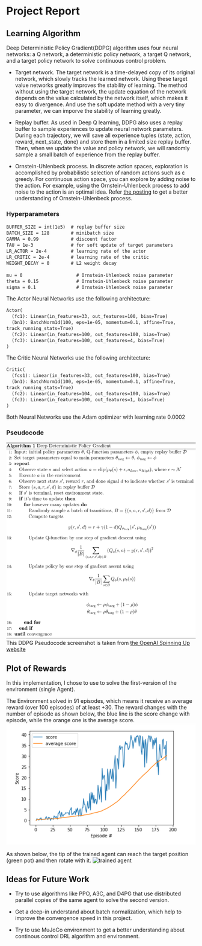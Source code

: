# Project Report

## Learning Algorithm 
Deep Deterministic Policy Gradient(DDPG) algorithm uses four neural networks: a Q network, a deterministic policy network, a target Q network, and a target policy network to solve continuous control problem.

- Target network. The target network is a time-delayed copy of its original network, which slowly tracks the learned network. Using these target value networks greatly improves the stability of learning. The method without using the target network, the update equation of the network depends on the value calculated by the network itself, which makes it easy to divergence. And use the soft update method with a very tiny parameter, we can imporve the stability of learning greatly.

- Replay buffer. As used in Deep Q learning, DDPG also uses a replay buffer to sample experiences to update neural network parameters. During each trajectory, we will save all experience tuples (state, action, reward, next_state, done) and store them in a limited size replay buffer. Then, when we update the value and policy network, we will randomly sample a small batch of experience from the replay buffer.

- Ornstein-Uhlenbeck process. In discrete action spaces, exploration is accomplished by probabilistic selection of random actions such as ε greedy. For continuous action space, you can explore by adding noise to the action. For example, using the Ornstein-Uhlenbeck process to add noise to the action is an optimal idea. Refer [the posting](https://www.quora.com/Why-do-we-use-the-Ornstein-Uhlenbeck-Process-in-the-exploration-of-DDPG/answer/Edouard-Leurent?ch=10&share=4b79f94f&srid=udNQP) to get a better understanding of Ornstein-Uhlenbeck process.

### Hyperparameters
```
BUFFER_SIZE = int(1e5)  # replay buffer size
BATCH_SIZE = 128        # minibatch size
GAMMA = 0.99            # discount factor
TAU = 1e-3              # for soft update of target parameters
LR_ACTOR = 2e-4         # learning rate of the actor 
LR_CRITIC = 2e-4        # learning rate of the critic
WEIGHT_DECAY = 0        # L2 weight decay

mu = 0                    # Ornstein-Uhlenbeck noise parameter
theta = 0.15              # Ornstein-Uhlenbeck noise parameter
sigma = 0.1               # Ornstein-Uhlenbeck noise parameter
```

The Actor Neural Networks use the following architecture:
```
Actor(
  (fc1): Linear(in_features=33, out_features=100, bias=True)
  (bn1): BatchNorm1d(100, eps=1e-05, momentum=0.1, affine=True, track_running_stats=True)
  (fc2): Linear(in_features=100, out_features=100, bias=True)
  (fc3): Linear(in_features=100, out_features=4, bias=True)
)
```

The Critic Neural Networks use the following architecture:
```
Critic(
  (fcs1): Linear(in_features=33, out_features=100, bias=True)
  (bn1): BatchNorm1d(100, eps=1e-05, momentum=0.1, affine=True, track_running_stats=True)
  (fc2): Linear(in_features=104, out_features=100, bias=True)
  (fc3): Linear(in_features=100, out_features=1, bias=True)
)
```
Both Neural Networks use the Adam optimizer with learning rate 0.0002

### Pseudocode
![DDPG Pseudocode](assets/DDPG%20Pseudocode.svg)
This DDPG Pseudocode screenshot is taken from [the OpenAI Spinning Up website](https://spinningup.openai.com/en/latest/algorithms/ddpg.html)

## Plot of Rewards
In this implementation, I chose to use to solve the first-version of the environment (single Agent).

The Environment solved in 91 episodes, which means it receive an average reward (over 100 episodes) of at least +30.
The reward changes with the number of episode as shown below, the blue line is the score change with episode, while the orange one is the average score.
![plot](assets/score_plot.png)

As shown below, the tip of the trained agent can reach the target position (green pot) and then rotate with it.
![trained agent](assets/trained_agent.gif)

## Ideas for Future Work
- Try to use algorithms like PPO, A3C, and D4PG that use distributed parallel copies of the same agent to solve the second version.

- Get a deep-in understand about batch normalization, which help to improve the convergence speed in this project.

- Try to use MuJoCo environment to get a better understanding about continous control DRL algorithm and environment.
